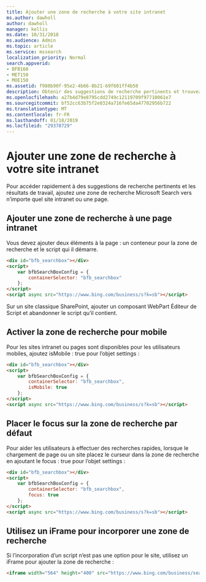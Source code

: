 ```yaml
---
title: Ajouter une zone de recherche à votre site intranet
ms.author: dawholl
author: dawholl
manager: kellis
ms.date: 10/31/2018
ms.audience: Admin
ms.topic: article
ms.service: mssearch
localization_priority: Normal
search.appverid:
- BFB160
- MET150
- MOE150
ms.assetid: f980b90f-95e2-4b66-8b21-69f601ff4b50
description: Obtenir des suggestions de recherche pertinents et trouvez des résultats de travail plus rapidement en ajoutant une zone de recherche Microsoft Search vers une page ou un site intranet.
ms.openlocfilehash: a27b4d79e8795cdd2749c12119709f97710061e7
ms.sourcegitcommit: bf52cc63b75f2e0324a716fe65da47702956b722
ms.translationtype: MT
ms.contentlocale: fr-FR
ms.lasthandoff: 01/18/2019
ms.locfileid: "29378729"
---
```

# <a name="add-a-search-box-to-your-intranet-site"></a>Ajouter une zone de recherche à votre site intranet

Pour accéder rapidement à des suggestions de recherche pertinents et les résultats de travail, ajoutez une zone de recherche Microsoft Search vers n’importe quel site intranet ou une page.
  
## <a name="add-a-search-box-to-an-intranet-page"></a>Ajouter une zone de recherche à une page intranet

Vous devez ajouter deux éléments à la page : un conteneur pour la zone de recherche et le script qui il démarre.
  
```html
<div id="bfb_searchbox"></div>
<script>
    var bfbSearchBoxConfig = {
        containerSelector: "bfb_searchbox"
    };
</script>
<script async src="https://www.bing.com/business/s?k=sb"></script>
```

Sur un site classique SharePoint, ajouter un composant WebPart Éditeur de Script et abandonner le script qu’il contient.
  
## <a name="enable-the-search-box-for-mobile"></a>Activer la zone de recherche pour mobile

Pour les sites intranet ou pages sont disponibles pour les utilisateurs mobiles, ajoutez isMobile : true pour l’objet settings :
  
```html
<div id="bfb_searchbox"></div>
<script>
    var bfbSearchBoxConfig = {
        containerSelector: "bfb_searchbox", 
        isMobile: true
    };
</script>
<script async src="https://www.bing.com/business/s?k=sb"></script>
```

## <a name="put-focus-on-the-search-box-by-default"></a>Placer le focus sur la zone de recherche par défaut

Pour aider les utilisateurs à effectuer des recherches rapides, lorsque le chargement de page ou un site placez le curseur dans la zone de recherche en ajoutant le focus : true pour l’objet settings :
  
```html
<div id="bfb_searchbox"></div>
<script>
    var bfbSearchBoxConfig = {
        containerSelector: "bfb_searchbox",
        focus: true
    };
</script>
<script async src="https://www.bing.com/business/s?k=sb"></script>
```

## <a name="use-an-iframe-to-embed-a-search-box"></a>Utilisez un iFrame pour incorporer une zone de recherche

Si l’incorporation d’un script n’est pas une option pour le site, utilisez un iFrame pour ajouter la zone de recherche :
  
```html
<iframe width="564" height="400" src="https://www.bing.com/business/searchbox"></iframe>
```
